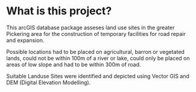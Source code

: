 # What is this project?
This arcGIS database package asseses land use sites in the greater Pickering area for the construction of temporary facilities for road repair and expansion. 


Possible locations had to be placed on agricultural, barron or vegetated lands, could not be within 100m of a river or lake, could only be placed on areas of low slope and had to be within 300m of road.


Suitable Landuse Sites were identified and depicted using Vector GIS and DEM (Digital Elevation Modelling). 
